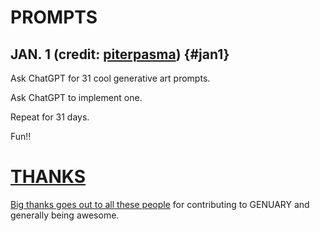 # PROMPTS

## JAN. 1 <span class="credit">(credit: [piterpasma](https://piterpasma.nl))</span> {#jan1}

Ask ChatGPT for 31 cool generative art prompts.

Ask ChatGPT to implement one.

Repeat for 31 days.

Fun!!

# [THANKS](thanks)

[Big thanks goes out to all these people](thanks) for contributing to GENUARY and generally being awesome.

<script>
  onload=_=>{
    let now = new Date(),
        year = now.getFullYear(),
        month = now.getMonth(),
        day = now.getDate();
    
    if (year !== 2024 || month !== 0) return; // The if statement makes sure we only highlight days in January 2023
    let hash = `#jan${day}`;
    if (!document.location.hash) document.location = hash;
    let h2 = document.querySelector(hash);
    h2.classList.add("today");
    let p = document.createElement("p");
    p.className="share";
    p.innerHTML=`Share your results using the hashtags <b>#genuary${day}</b> (this prompt) and <b>#genuary</b>!`;
    h2.after(p)
  }
</script>

